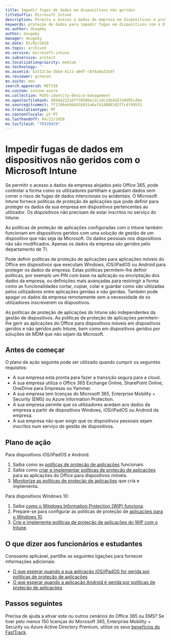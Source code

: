 ```yaml
---
title: Impedir fugas de dados em dispositivos não geridos
titleSuffix: Microsoft Intune
description: Permita o acesso a dados da empresa em dispositivos e proteja os dados contra fugas com o Microsoft Intune.
keywords: proteção de dados para impedir fugas em dispositivos com o Office 365
ms.author: dougeby
author: dougeby
manager: dougeby
ms.date: 01/02/2018
ms.topic: archived
ms.service: microsoft-intune
ms.subservice: protect
ms.localizationpriority: medium
ms.technology: ''
ms.assetid: b1512c3a-3bbd-4111-a0df-c874a0a335df
ms.reviewer: pchacon
ms.suite: ems
search.appverid: MET150
ms.custom: intune-azure
ms.collection: M365-identity-device-management
ms.openlocfilehash: d694a2221dff705d6ec2c1dc1db426740d95cdbe
ms.sourcegitcommit: 7f17d6eb9dd41b031a6af4148863d2ffc4f49551
ms.translationtype: MT
ms.contentlocale: pt-PT
ms.lasthandoff: 04/21/2020
ms.locfileid: "79329429"
---
```

# <a name="prevent-data-leaks-on-non-managed-devices-using-microsoft-intune"></a>Impedir fugas de dados em dispositivos não geridos com o Microsoft Intune

Se permitir o acesso a dados da empresa alojados pelo Office 365, pode controlar a forma como os utilizadores partilham e guardam dados sem correr o risco de fugas de dados intencionais ou acidentais. O Microsoft Intune fornece políticas de proteção de aplicações que pode definir para proteger os dados da sua empresa em dispositivos pertencentes ao utilizador. Os dispositivos não precisam de estar inscritos no serviço do Intune. 

As políticas de proteção de aplicações configuradas com o Intune também funcionam em dispositivos geridos com uma solução de gestão de um dispositivo que não seja da Microsoft. Os dados pessoais nos dispositivos não são modificados. Apenas os dados da empresa são geridos pelo departamento de TI. 

Pode definir políticas de proteção de aplicações para aplicações móveis do Office em dispositivos que executam Windows, iOS/iPadOS ou Android para proteger os dados da empresa. Estas políticas permitem-lhe definir políticas, por exemplo um PIN com base na aplicação ou encriptação dos dados da empresa, ou definições mais avançadas para restringir a forma como as funcionalidades cortar, copiar, colar e guardar como são utilizadas pelos utilizadores entre aplicações geridas e não geridas. Também pode apagar os dados da empresa remotamente sem a necessidade de os utilizadores inscreverem os dispositivos.

As políticas de proteção de aplicações do Intune são independentes da gestão de dispositivos. As políticas de proteção de aplicações permitem-lhe gerir as aplicações do Office para dispositivos móveis em dispositivos geridos e não geridos pelo Intune, bem como em dispositivos geridos por soluções de MDM que não sejam da Microsoft.

## <a name="before-you-begin"></a>Antes de começar

O plano de ação seguinte pode ser utilizado quando cumprir os seguintes requisitos:

* A sua empresa está pronta para fazer a transição segura para a cloud.
* A sua empresa utiliza o Office 365 Exchange Online, SharePoint Online, OneDrive para Empresas ou Yammer.
* A sua empresa tem licenças do Microsoft 365, Enterprise Mobility + Security (EMS) ou Azure Information Protection.
* A sua empresa permite que os utilizadores acedam aos dados da empresa a partir de dispositivos Windows, iOS/iPadOS ou Android da empresa.
* A sua empresa não quer exigir que os dispositivos pessoais sejam inscritos num serviço de gestão de dispositivos.

## <a name="action-plan"></a>Plano de ação

Para dispositivos iOS/iPadOS e Android:

1. Saiba como as [políticas de proteção de aplicações](../apps/app-protection-policy.md) funcionam.
2. Saiba como [criar e implementar políticas de proteção de aplicações](../apps/app-protection-policies.md) para as aplicações do Office para dispositivos móveis.
3. [Monitorize as políticas de proteção de aplicações](../apps/app-protection-policies-monitor.md) que cria e implementa.

Para dispositivos Windows 10:

1. Saiba [como o Windows Information Protection (WIP) funciona](https://docs.microsoft.com/windows/threat-protection/windows-information-protection/protect-enterprise-data-using-wip).
2. Prepare-se para configurar as políticas de proteção de [aplicações para o Windows 10](../apps/app-protection-policies-configure-windows-10.md).
3. [Crie e implemente políticas de proteção de aplicações do WIP com o Intune](../apps/windows-information-protection-policy-create.md).

## <a name="what-to-tell-employees-and-students"></a>O que dizer aos funcionários e estudantes

Consoante aplicável, partilhe as seguintes ligações para fornecer informações adicionais:

* [O que esperar quando a sua aplicação iOS/iPadOS for gerida por políticas de proteção de aplicações](../fundamentals/end-user-mam-apps-ios.md)
* [O que esperar quando a aplicação Android é gerida por políticas de proteção de aplicações](../fundamentals/end-user-mam-apps-android.md)

## <a name="next-steps"></a>Passos seguintes

Precisa de ajuda a ativar este ou outros cenários do Office 365 ou EMS? Se tiver pelo menos 150 licenças do Microsoft 365, Enterprise Mobility + Security ou Azure Active Directory Premium, utilize os seus [benefícios do FastTrack](https://docs.microsoft.com/enterprise-mobility-security/solutions/enterprise-mobility-fasttrack-program).
